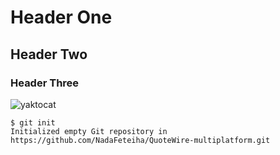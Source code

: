 # Header One
## Header Two
### Header Three

![yaktocat](https://github.com/NadaFeteiha/skills-communicate-using-markdown/assets/34461597/7f27baa8-f4b1-4120-9caf-586a20fcad20)


```
$ git init
Initialized empty Git repository in https://github.com/NadaFeteiha/QuoteWire-multiplatform.git 
```
